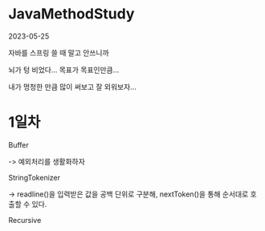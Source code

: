 # JavaMethodStudy

2023-05-25

자바를 스프링 쓸 때 말고 안쓰니까

뇌가 텅 비었다... 목표가 목표인만큼...

내가 멍청한 만큼 많이 써보고 잘 외워보자...

# 1일차
Buffer 

-> 예외처리를 생활화하자

StringTokenizer 

-> readline()을 입력받은 값을 공백 단위로 구분해, nextToken()을 통해 순서대로 호출할 수 있다.

Recursive
